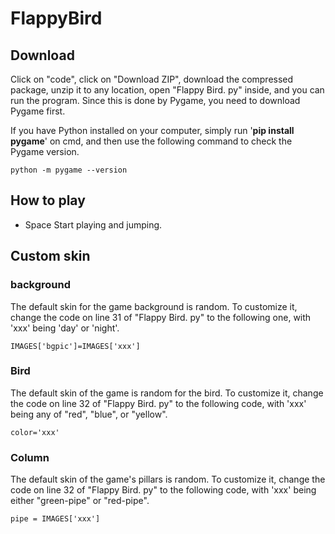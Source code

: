 # FlappyBird
## Download
Click on "code", click on "Download ZIP", download the compressed package, unzip it to any location, open "Flappy Bird. py" inside, and you can run the program. Since this is done by Pygame, you need to download Pygame first.

If you have Python installed on your computer, simply run '**pip install pygame**' on cmd, and then use the following command to check the Pygame version.
```
python -m pygame --version
```
## How to play
- Space Start playing and jumping.
## Custom skin
### background
The default skin for the game background is random. To customize it, change the code on line 31 of "Flappy Bird. py" to the following one, with 'xxx' being 'day' or 'night'.
```
IMAGES['bgpic']=IMAGES['xxx']
```
### Bird
The default skin of the game is random for the bird. To customize it, change the code on line 32 of "Flappy Bird. py" to the following code, with 'xxx' being any of "red", "blue", or "yellow".
```
color='xxx'
```
### Column
The default skin of the game's pillars is random. To customize it, change the code on line 32 of "Flappy Bird. py" to the following code, with 'xxx' being either "green-pipe" or "red-pipe".
```
pipe = IMAGES['xxx']
```
